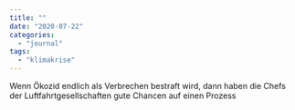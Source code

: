 ```yaml
---
title: ""
date: "2020-07-22"
categories: 
  - "journal"
tags: 
  - "klimakrise"
---
```


Wenn Ökozid endlich als Verbrechen bestraft wird, dann haben die Chefs der Luftfahrtgesellschaften gute Chancen auf einen Prozess
